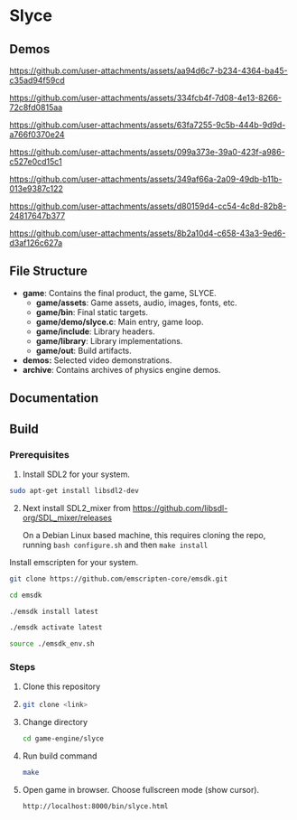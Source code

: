 # Slyce

## Demos

https://github.com/user-attachments/assets/aa94d6c7-b234-4364-ba45-c35ad94f59cd

https://github.com/user-attachments/assets/334fcb4f-7d08-4e13-8266-72c8fd0815aa

https://github.com/user-attachments/assets/63fa7255-9c5b-444b-9d9d-a766f0370e24

https://github.com/user-attachments/assets/099a373e-39a0-423f-a986-c527e0cd15c1

https://github.com/user-attachments/assets/349af66a-2a09-49db-b11b-013e9387c122

https://github.com/user-attachments/assets/d80159d4-cc54-4c8d-82b8-24817647b377

https://github.com/user-attachments/assets/8b2a10d4-c658-43a3-9ed6-d3af126c627a

## File Structure
- **game**: Contains the final product, the game, SLYCE.
  - **game/assets**: Game assets, audio, images, fonts, etc.
  - **game/bin**: Final static targets.
  - **game/demo/slyce.c**: Main entry, game loop.
  - **game/include**: Library headers.
  - **game/library**: Library implementations.
  - **game/out**: Build artifacts.
- **demos:** Selected video demonstrations.
- **archive**: Contains archives of physics engine demos.
## Documentation

## Build
### Prerequisites
1. Install SDL2 for your system.
```bash
sudo apt-get install libsdl2-dev
```

2. Next install SDL2_mixer from https://github.com/libsdl-org/SDL_mixer/releases

   On a Debian Linux based machine, this requires cloning the repo, running `bash configure.sh` and then `make install`

Install emscripten for your system.
```bash
git clone https://github.com/emscripten-core/emsdk.git
```
```bash
cd emsdk
```
```bash
./emsdk install latest
```
```bash
./emsdk activate latest
```
```bash
source ./emsdk_env.sh
```
### Steps
1. Clone this repository
2.
    ```bash
    git clone <link>
    ```
1. Change directory
   ```bash
   cd game-engine/slyce
    ```
1. Run build command
   ```bash
   make
    ```
5. Open game in browser. Choose fullscreen mode (show cursor).
   ```bash
   http://localhost:8000/bin/slyce.html
    ```
